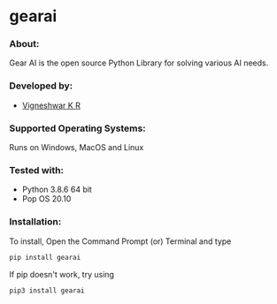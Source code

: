 # gearai

### About: 
  Gear AI is the open source Python Library for solving various AI needs.

### Developed by:
* [Vigneshwar K R](https://github.com/ToastCoder)
 
### Supported Operating Systems: 
Runs on Windows, MacOS and Linux

### Tested with: 
* Python 3.8.6 64 bit
* Pop OS 20.10

### Installation: 
To install, Open the Command Prompt (or) Terminal and type 
```python
pip install gearai
``` 
If pip doesn't work, try using 
```python
pip3 install gearai
``` 
